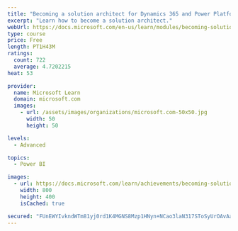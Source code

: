 ```yaml
---
title: "Becoming a solution architect for Dynamics 365 and Power Platform"
excerpt: "Learn how to become a solution architect."
webUrl: https://docs.microsoft.com/en-us/learn/modules/becoming-solution-architect/
type: course
price: Free
length: PT1H43M
ratings:
  count: 722
  average: 4.7202215
heat: 53

provider:
  name: Microsoft Learn
  domain: microsoft.com
  images:
    - url: /assets/images/organizations/microsoft.com-50x50.jpg
      width: 50
      height: 50

levels:
  - Advanced

topics:
  - Power BI

images:
  - url: https://docs.microsoft.com/learn/achievements/becoming-solution-architect-social.png
    width: 800
    height: 400
    isCached: true

secured: "FUnEWYIvkndWTm81yj0rd1K4MGNS8Mzp1HNyn+NCao3laN317SToSyUrOAvAahRnS89j9fskfXVA+F+cRtGh5UIhdJZeKtKYzBDisHNoU81ioXT20oKssM/VPwev+N8jJWf0I0bceCCM9ktM8xgQPrfi+PHhLP8INjJ01rtP5Y9DwpvMiDEERxS6pP4BWd5Nup5fKQGN9y8bcSiK3Qdc+9HFOzyBe2zE+11Nyn5/doSnA+TKFbRBFlQQCAlw6w/ur7UiBXplP0eD0euaYXjlv+WcUZEHVlI9blIkTdetIa0yIFhsv5tD9Vjq06WzeFO+coRubMvLPQo0xsCi3AOrJ7ct1WBnuruQj4MLzq1m92JS0QzVVLDswq2MbikMVt4yS4qTJU36nqiCRJS7yU5KLQBJ/tLd2KtuNIb6X78k7ew=;EckqX7NMjnEb27ANkNbOcA=="
---
```


